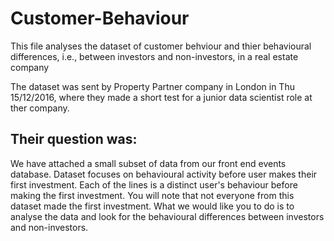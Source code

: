 # Customer-Behaviour

This file analyses the dataset of customer behviour and thier behavioural differences, i.e., between investors and non-investors, in
a real estate company

The dataset was sent by Property Partner company in London in Thu 15/12/2016, where they made a short test for a 
junior data scientist role at ther company.

Their question was:
--------------------
We have attached a small subset of data from our front end events database. Dataset focuses on behavioural activity before 
user makes their first investment. Each of the lines is a distinct user's behaviour before making the first investment. 
You will note that not everyone from this dataset made the first investment. What we would like you to do is to analyse 
the data and look for the behavioural differences between investors and non-investors.
